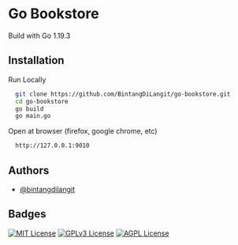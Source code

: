 # Go Bookstore

Build with Go 1.19.3

## Installation

Run Locally

```bash
  git clone https://github.com/BintangDiLangit/go-bookstore.git
  cd go-bookstore
  go build
  go main.go
```

Open at browser (firefox, google chrome, etc)

```bash
  http://127.0.0.1:9010
```

## Authors

- [@bintangdilangit](https://www.github.com/bintangdilangit)

## Badges

[![MIT License](https://img.shields.io/badge/License-MIT-green.svg)](https://choosealicense.com/licenses/mit/)
[![GPLv3 License](https://img.shields.io/badge/License-GPL%20v3-yellow.svg)](https://opensource.org/licenses/)
[![AGPL License](https://img.shields.io/badge/license-AGPL-blue.svg)](http://www.gnu.org/licenses/agpl-3.0)

